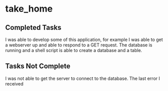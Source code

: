 # take_home

## Completed Tasks

I was able to develop some of this application, for example I was able to get a webserver up and able to respond to a GET request. The database is running and a shell script is able to create a database and a table.

## Tasks Not Complete

I was not able to get the server to connect to the database. The last error I received 

